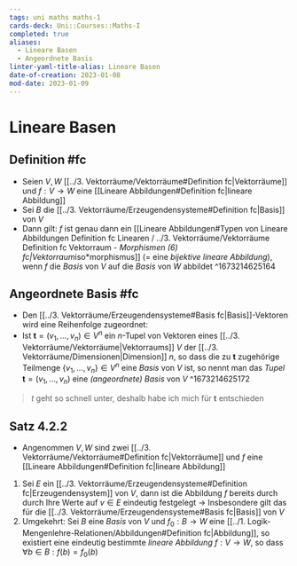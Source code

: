 ```yaml
---
tags: uni maths maths-1
cards-deck: Uni::Courses::Maths-I
completed: true
aliases:
  - Lineare Basen
  - Angeordnete Basis
linter-yaml-title-alias: Lineare Basen
date-of-creation: 2023-01-08
mod-date: 2023-01-09
---
```


# Lineare Basen

## Definition #fc
- Seien $V,W$ [[../3. Vektorräume/Vektorräume#Definition fc|Vektorräume]] und $f:V\to W$ eine [[Lineare Abbildungen#Definition fc|lineare Abbildung]]
- Sei $B$ die [[../3. Vektorräume/Erzeugendensysteme#Definition fc|Basis]] von $V$
- Dann gilt: $f$ ist genau dann ein [[Lineare Abbildungen#Typen von Lineare Abbildungen Definition fc Linearen / ../3. Vektorräume/Vektorräume Definition fc Vektorraum - *Morphismen (6) fc|Vektorraum*iso*morphismus]] (= eine *bijektive lineare Abbildung*), wenn $f$ die *Basis* von $V$ auf die *Basis* von $W$ abbildet
^1673214625164

## Angeordnete Basis #fc
- Den [[../3. Vektorräume/Erzeugendensysteme#Basis fc|Basis]]-Vektoren wird eine Reihenfolge zugeordnet:
- Ist $\mathbf{t}=(v_1,\dots,v_n)\in V^n$ ein $n$-Tupel von Vektoren eines [[../3. Vektorräume/Vektorräume|Vektorraums]] $V$ der [[../3. Vektorräume/Dimensionen|Dimension]] $n,$ so dass die zu $\mathbf{t}$ zugehörige Teilmenge $\{v_1,\dots,v_n\}\in V^n$ eine *Basis* von $V$ ist, so nennt man das *Tupel* $\mathbf{t}=(v_1,\dots,v_n)$ eine *(angeordnete) Basis* von $V$
^1673214625172
> $t$ geht so schnell unter, deshalb habe ich mich für $\mathbf{t}$ entschieden

## Satz 4.2.2
- Angenommen $V,W$ sind zwei [[../3. Vektorräume/Vektorräume#Definition fc|Vektorräume]] und $f$ eine [[Lineare Abbildungen#Definition fc|lineare Abbildung]]
1. Sei $E$ ein [[../3. Vektorräume/Erzeugendensysteme#Definition fc|Erzeugendensystem]] von $V,$ dann ist die Abbildung $f$ bereits durch durch Ihre Werte auf $v\in E$ eindeutig festgelegt
	→ Insbesondere gilt das für die [[../3. Vektorräume/Erzeugendensysteme#Basis fc|Basis]] von $V$
2. Umgekehrt: Sei $B$ eine *Basis* von $V$ und $f_0:B\to W$ eine [[../1. Logik-Mengenlehre-Relationen/Abbildungen#Definition fc|Abbildung]], so existiert eine eindeutig bestimmte *lineare Abbildung* $f:V\to W,$ so dass $\forall b\in B:f(b)=f_0(b)$
